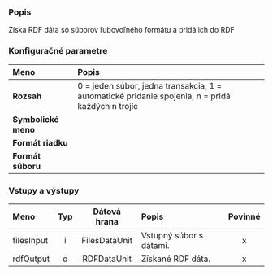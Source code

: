 ### Popis

Získa RDF dáta so súborov ľubovoľného formátu a pridá ich do RDF

### Konfiguračné parametre

| Meno | Popis |
|:----|:----|
|**Rozsah**|0 = jeden súbor, jedna transakcia, 1 = automatické pridanie spojenia, n = pridá každých n trojíc|
|**Symbolické meno**||
|**Formát riadku**||
|**Formát súboru**||

### Vstupy a výstupy ###

|Meno |Typ | Dátová hrana | Popis | Povinné |
|:--------|:------:|:------:|:-------------|:---------------------:|
|filesInput|i|FilesDataUnit|Vstupný súbor s dátami.|x|
|rdfOutput|o|RDFDataUnit|Získané RDF dáta.|x|